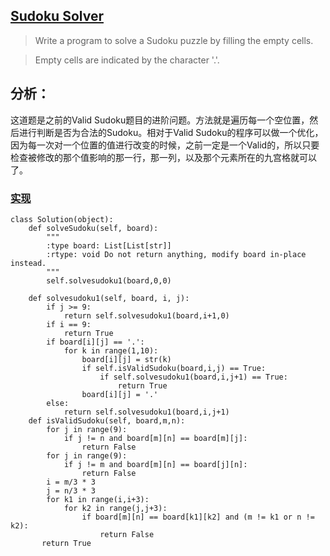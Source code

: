## [Sudoku Solver](https://leetcode.com/problems/sudoku-solver/#/description)

>Write a program to solve a Sudoku puzzle by filling the empty cells.

>Empty cells are indicated by the character '.'.

## 分析：

这道题是之前的Valid Sudoku题目的进阶问题。方法就是遍历每一个空位置，然后进行判断是否为合法的Sudoku。相对于Valid Sudoku的程序可以做一个优化，因为每一次对一个位置的值进行改变的时候，之前一定是一个Valid的，所以只要检查被修改的那个值影响的那一行，那一列，以及那个元素所在的九宫格就可以了。

### [实现](../sourcecode/SudokuSolver.py)
```
class Solution(object):
    def solveSudoku(self, board):
        """
        :type board: List[List[str]]
        :rtype: void Do not return anything, modify board in-place instead.
        """
        self.solvesudoku1(board,0,0)

    def solvesudoku1(self, board, i, j):                                                    
        if j >= 9:
            return self.solvesudoku1(board,i+1,0)
        if i == 9: 
            return True
        if board[i][j] == '.':
            for k in range(1,10):
                board[i][j] = str(k)
                if self.isValidSudoku(board,i,j) == True:
                    if self.solvesudoku1(board,i,j+1) == True:
                        return True
                board[i][j] = '.'
        else:
            return self.solvesudoku1(board,i,j+1)
    def isValidSudoku(self, board,m,n):
        for j in range(9):
            if j != n and board[m][n] == board[m][j]:
                return False
        for j in range(9):
            if j != m and board[m][n] == board[j][n]:
                return False
        i = m/3 * 3
        j = n/3 * 3
        for k1 in range(i,i+3):
            for k2 in range(j,j+3):
                if board[m][n] == board[k1][k2] and (m != k1 or n != k2):
                    return False
       return True
```
